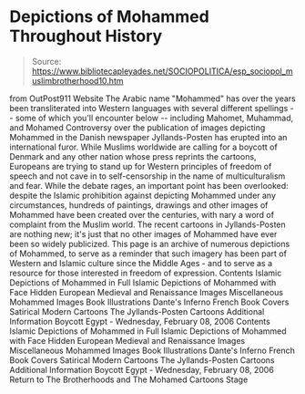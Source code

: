 # Depictions of Mohammed Throughout History

> Source: https://www.bibliotecapleyades.net/SOCIOPOLITICA/esp_sociopol_muslimbrotherhood10.htm

from OutPost911 Website
The Arabic name "Mohammed" has over the years been transliterated into Western languages with several different spellings -- some of which you'll encounter below -- including Mahomet, Muhammad, and Mohamed
Controversy over the publication of images depicting Mohammed in the Danish newspaper Jyllands-Posten has erupted into an international furor.
While Muslims worldwide are calling for a boycott of Denmark and any other nation whose press reprints the cartoons, Europeans are trying to stand up for Western principles of freedom of speech and not cave in to self-censorship in the name of multiculturalism and fear. While the debate rages, an important point has been overlooked: despite the Islamic prohibition against depicting Mohammed under any circumstances, hundreds of paintings, drawings and other images of Mohammed have been created over the centuries, with nary a word of complaint from the Muslim world. The recent cartoons in Jyllands-Posten are nothing new; it's just that no other images of Mohammed have ever been so widely publicized. This page is an archive of numerous depictions of Mohammed, to serve as a reminder that such imagery has been part of Western and Islamic culture since the Middle Ages - and to serve as a resource for those interested in freedom of expression.
Contents Islamic Depictions of Mohammed in Full Islamic Depictions of Mohammed with Face Hidden European Medieval and Renaissance Images Miscellaneous Mohammed Images Book Illustrations Dante's Inferno French Book Covers Satirical Modern Cartoons The Jyllands-Posten Cartoons Additional Information Boycott Egypt - Wednesday, February 08, 2006
Contents
Islamic Depictions of Mohammed in Full
Islamic Depictions of Mohammed with Face Hidden
European Medieval and Renaissance Images
Miscellaneous Mohammed Images
Book Illustrations
Dante's Inferno
French Book Covers
Satirical Modern Cartoons
The Jyllands-Posten Cartoons
Additional Information
Boycott Egypt - Wednesday, February 08, 2006
Return to The Brotherhoods and The Mohamed Cartoons Stage
